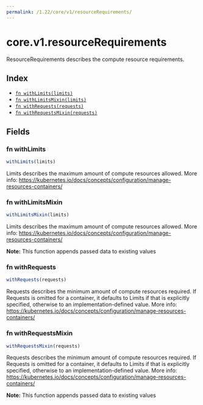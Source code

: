 ```yaml
---
permalink: /1.22/core/v1/resourceRequirements/
---
```


# core.v1.resourceRequirements

ResourceRequirements describes the compute resource requirements.

## Index

* [`fn withLimits(limits)`](#fn-withlimits)
* [`fn withLimitsMixin(limits)`](#fn-withlimitsmixin)
* [`fn withRequests(requests)`](#fn-withrequests)
* [`fn withRequestsMixin(requests)`](#fn-withrequestsmixin)

## Fields

### fn withLimits

```ts
withLimits(limits)
```

Limits describes the maximum amount of compute resources allowed. More info: https://kubernetes.io/docs/concepts/configuration/manage-resources-containers/

### fn withLimitsMixin

```ts
withLimitsMixin(limits)
```

Limits describes the maximum amount of compute resources allowed. More info: https://kubernetes.io/docs/concepts/configuration/manage-resources-containers/

**Note:** This function appends passed data to existing values

### fn withRequests

```ts
withRequests(requests)
```

Requests describes the minimum amount of compute resources required. If Requests is omitted for a container, it defaults to Limits if that is explicitly specified, otherwise to an implementation-defined value. More info: https://kubernetes.io/docs/concepts/configuration/manage-resources-containers/

### fn withRequestsMixin

```ts
withRequestsMixin(requests)
```

Requests describes the minimum amount of compute resources required. If Requests is omitted for a container, it defaults to Limits if that is explicitly specified, otherwise to an implementation-defined value. More info: https://kubernetes.io/docs/concepts/configuration/manage-resources-containers/

**Note:** This function appends passed data to existing values